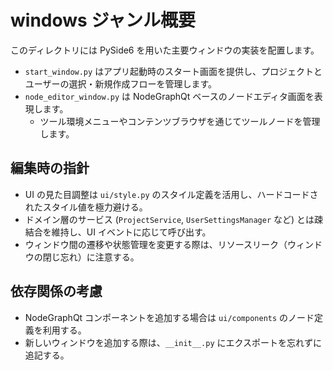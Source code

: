 # windows ジャンル概要

このディレクトリには PySide6 を用いた主要ウィンドウの実装を配置します。

- `start_window.py` はアプリ起動時のスタート画面を提供し、プロジェクトとユーザーの選択・新規作成フローを管理します。
- `node_editor_window.py` は NodeGraphQt ベースのノードエディタ画面を表現します。
  - ツール環境メニューやコンテンツブラウザを通じてツールノードを管理します。

## 編集時の指針
- UI の見た目調整は `ui/style.py` のスタイル定義を活用し、ハードコードされたスタイル値を極力避ける。
- ドメイン層のサービス (`ProjectService`, `UserSettingsManager` など) とは疎結合を維持し、UI イベントに応じて呼び出す。
- ウィンドウ間の遷移や状態管理を変更する際は、リソースリーク（ウィンドウの閉じ忘れ）に注意する。

## 依存関係の考慮
- NodeGraphQt コンポーネントを追加する場合は `ui/components` のノード定義を利用する。
- 新しいウィンドウを追加する際は、`__init__.py` にエクスポートを忘れずに追記する。
